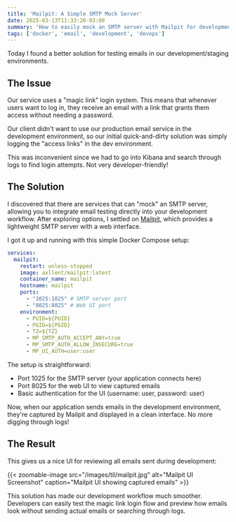 ```yaml
---
title: 'Mailpit: A Simple SMTP Mock Server'
date: 2025-03-13T11:33:20-03:00
summary: 'How to easily mock an SMTP server with Mailpit for development environments'
tags: ['docker', 'email', 'development', 'devops']
---
```


Today I found a better solution for testing emails in our development/staging environments.

## The Issue

Our service uses a "magic link" login system. This means that whenever users want to log in, they receive an email with a link that grants them access without needing a password.

Our client didn't want to use our production email service in the development environment, so our initial quick-and-dirty solution was simply logging the "access links" in the dev environment.

This was inconvenient since we had to go into Kibana and search through logs to find login attempts. Not very developer-friendly!

## The Solution

I discovered that there are services that can "mock" an SMTP server, allowing you to integrate email testing directly into your development workflow. After exploring options, I settled on [Mailpit](https://github.com/axllent/mailpit), which provides a lightweight SMTP server with a web interface.

I got it up and running with this simple Docker Compose setup:

```yaml
services:
  mailpit:
    restart: unless-stopped
    image: axllent/mailpit:latest
    container_name: mailpit
    hostname: mailpit
    ports:
      - "1025:1025" # SMTP server port
      - "8025:8025" # Web UI port
    environment:
      - PUID=${PUID}
      - PGID=${PGID}
      - TZ=${TZ}
      - MP_SMTP_AUTH_ACCEPT_ANY=true
      - MP_SMTP_AUTH_ALLOW_INSECURE=true
      - MP_UI_AUTH=user:user
```

The setup is straightforward:
- Port 1025 for the SMTP server (your application connects here)
- Port 8025 for the web UI to view captured emails
- Basic authentication for the UI (username: user, password: user)

Now, when our application sends emails in the development environment, they're captured by Mailpit and displayed in a clean interface. No more digging through logs!

## The Result

This gives us a nice UI for reviewing all emails sent during development:

{{< zoomable-image src="/images/til/mailpit.jpg"
                   alt="Mailpit UI Screenshot"
                   caption="Mailpit UI showing captured emails" >}}

This solution has made our development workflow much smoother. Developers can easily test the magic link login flow and preview how emails look without sending actual emails or searching through logs.
